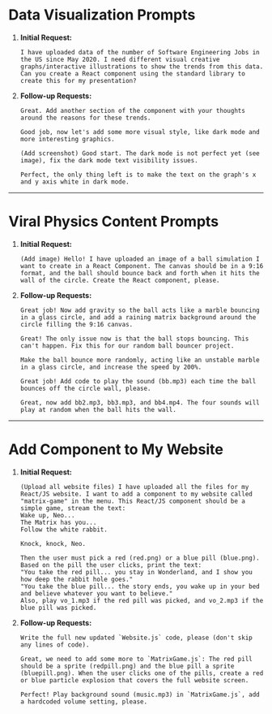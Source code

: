 
# Data Visualization Prompts

1. **Initial Request:**
    ```
    I have uploaded data of the number of Software Engineering Jobs in the US since May 2020. I need different visual creative graphs/interactive illustrations to show the trends from this data. Can you create a React component using the standard library to create this for my presentation?
    ```

2. **Follow-up Requests:**
    ```
    Great. Add another section of the component with your thoughts around the reasons for these trends.
    ```

    ```
    Good job, now let's add some more visual style, like dark mode and more interesting graphics.
    ```

    ```
    (Add screenshot) Good start. The dark mode is not perfect yet (see image), fix the dark mode text visibility issues.
    ```

    ```
    Perfect, the only thing left is to make the text on the graph's x and y axis white in dark mode.
    ```

---

# Viral Physics Content Prompts

1. **Initial Request:**
    ```
    (Add image) Hello! I have uploaded an image of a ball simulation I want to create in a React Component. The canvas should be in a 9:16 format, and the ball should bounce back and forth when it hits the wall of the circle. Create the React component, please.
    ```

2. **Follow-up Requests:**
    ```
    Great job! Now add gravity so the ball acts like a marble bouncing in a glass circle, and add a raining matrix background around the circle filling the 9:16 canvas.
    ```

    ```
    Great! The only issue now is that the ball stops bouncing. This can't happen. Fix this for our random ball bouncer project.
    ```

    ```
    Make the ball bounce more randomly, acting like an unstable marble in a glass circle, and increase the speed by 200%.
    ```

    ```
    Great job! Add code to play the sound (bb.mp3) each time the ball bounces off the circle wall, please.
    ```

    ```
    Great, now add bb2.mp3, bb3.mp3, and bb4.mp4. The four sounds will play at random when the ball hits the wall.
    ```

---

# Add Component to My Website

1. **Initial Request:**
    ```
    (Upload all website files) I have uploaded all the files for my React/JS website. I want to add a component to my website called "matrix-game" in the menu. This React/JS component should be a simple game, stream the text:
    Wake up, Neo...
    The Matrix has you...
    Follow the white rabbit.

    Knock, knock, Neo.

    Then the user must pick a red (red.png) or a blue pill (blue.png). Based on the pill the user clicks, print the text:
    "You take the red pill... you stay in Wonderland, and I show you how deep the rabbit hole goes."
    "You take the blue pill... the story ends, you wake up in your bed and believe whatever you want to believe."
    Also, play vo_1.mp3 if the red pill was picked, and vo_2.mp3 if the blue pill was picked.
    ```

2. **Follow-up Requests:**
    ```
    Write the full new updated `Website.js` code, please (don't skip any lines of code).
    ```

    ```
    Great, we need to add some more to `MatrixGame.js`: The red pill should be a sprite (redpill.png) and the blue pill a sprite (bluepill.png). When the user clicks one of the pills, create a red or blue particle explosion that covers the full website screen.
    ```

    ```
    Perfect! Play background sound (music.mp3) in `MatrixGame.js`, add a hardcoded volume setting, please.
    ```
